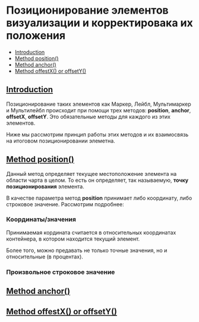 # Позиционирование элементов визуализации и корректировака их положения #

* [Introduction](#intro)
* [Method position()](#m-position)
* [Method anchor()](#m-anchor)
* [Method offestX() or offsetY()](#m-offsets)


## [Introduction](id:intro)
Позиционирование таких элементов как Маркер, Лейбл, Мультимаркер и Мультилейбл происходит при помощи трех методов: **position**, **anchor**, **offsetX**, **offsetY**.
Это обязательные методы для каждого из этих элементов.
  
Ниже мы рассмотрим принцип работы этих методов и их взаимосвязь на итоговом позиционировании элеметна.

## [Method position()](id:m-position)
Данный метод определяет текущее местоположение элемента на области чарта в целом.
То есть он определяет, так называемую, **точку позиционирования** элемента.

В качестве параметра метод **position** принимает либо координату, либо строковое значение.
Рассмотрим подробнее:

### Координаты/значения
Принимаемая кордината считается в относительных координатах контейнера, в котором находится текущий элемент.
  
Более того, можно предавать не только точные значения, но и относительные (в процентах).


### Произвольное строковое значение

## [Method anchor()](id:m-anchor)


## [Method offestX() or offsetY()](id:m-offsets)